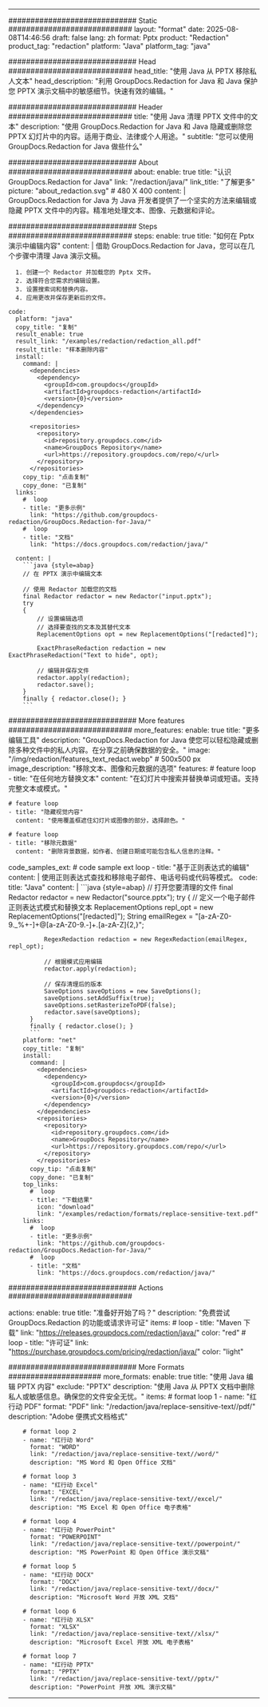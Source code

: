
---
############################# Static ############################
layout: "format"
date:  2025-08-08T14:46:56
draft: false
lang: zh
format: Pptx
product: "Redaction"
product_tag: "redaction"
platform: "Java"
platform_tag: "java"

############################# Head ############################
head_title: "使用 Java 从 PPTX 移除私人文本"
head_description: "利用 GroupDocs.Redaction for Java 和 Java 保护您 PPTX 演示文稿中的敏感细节。快速有效的编辑。"

############################# Header ############################
title: "使用 Java 清理 PPTX 文件中的文本" 
description: "使用 GroupDocs.Redaction for Java 和 Java 隐藏或删除您 PPTX 幻灯片中的内容。适用于商业、法律或个人用途。"
subtitle: "您可以使用 GroupDocs.Redaction for Java 做些什么" 

############################# About ############################
about:
    enable: true
    title: "认识 GroupDocs.Redaction for Java"
    link: "/redaction/java/"
    link_title: "了解更多"
    picture: "about_redaction.svg" # 480 X 400
    content: |
       GroupDocs.Redaction for Java 为 Java 开发者提供了一个坚实的方法来编辑或隐藏 PPTX 文件中的内容。精准地处理文本、图像、元数据和评论。

############################# Steps ############################
steps:
    enable: true
    title: "如何在 Pptx 演示中编辑内容"
    content: |
      借助 GroupDocs.Redaction for Java，您可以在几个步骤中清理 Java 演示文稿。
      
      1. 创建一个 Redactor 并加载您的 Pptx 文件。
      2. 选择符合您需求的编辑设置。
      3. 设置搜索词和替换内容。
      4. 应用更改并保存更新后的文件。
   
    code:
      platform: "java"
      copy_title: "复制"
      result_enable: true
      result_link: "/examples/redaction/redaction_all.pdf"
      result_title: "样本删除内容"
      install:
        command: |
          <dependencies>
            <dependency>
              <groupId>com.groupdocs</groupId>
              <artifactId>groupdocs-redaction</artifactId>
              <version>{0}</version>
            </dependency>
          </dependencies>

          <repositories>
            <repository>
              <id>repository.groupdocs.com</id>
              <name>GroupDocs Repository</name>
              <url>https://repository.groupdocs.com/repo/</url>
            </repository>
          </repositories>
        copy_tip: "点击复制"
        copy_done: "已复制"
      links:
        #  loop
        - title: "更多示例"
          link: "https://github.com/groupdocs-redaction/GroupDocs.Redaction-for-Java/"
        #  loop
        - title: "文档"
          link: "https://docs.groupdocs.com/redaction/java/"
          
      content: |
        ```java {style=abap}
        // 在 PPTX 演示中编辑文本

        // 使用 Redactor 加载您的文档
        final Redactor redactor = new Redactor("input.pptx");
        try
        {
            // 设置编辑选项
            // 选择要查找的文本及其替代文本
            ReplacementOptions opt = new ReplacementOptions("[redacted]");
            
            ExactPhraseRedaction redaction = new ExactPhraseRedaction("Text to hide", opt);

            // 编辑并保存文件
            redactor.apply(redaction);
            redactor.save();
        }
        finally { redactor.close(); }
        ```            


############################# More features ############################
more_features:
  enable: true
  title: "更多编辑工具"
  description: "GroupDocs.Redaction for Java 使您可以轻松隐藏或删除多种文件中的私人内容。在分享之前确保数据的安全。"
  image: "/img/redaction/features_text_redact.webp" # 500x500 px
  image_description: "移除文本、图像和元数据的选项"
  features:
    # feature loop
    - title: "在任何地方替换文本"
      content: "在幻灯片中搜索并替换单词或短语。支持完整文本或模式。"

    # feature loop
    - title: "隐藏视觉内容"
      content: "使用覆盖框遮住幻灯片或图像的部分，选择颜色。"

    # feature loop
    - title: "移除元数据"
      content: "删除背景数据，如作者、创建日期或可能包含私人信息的注释。"
      
  code_samples_ext:
    # code sample ext loop
    - title: "基于正则表达式的编辑"
      content: |
        使用正则表达式查找和移除电子邮件、电话号码或代码等模式。
      code:
        title: "Java"
        content: |
          ```java {style=abap}
          //  打开您要清理的文件
          final Redactor redactor = new Redactor("source.pptx");
          try
          {
              // 定义一个电子邮件正则表达式模式和替换文本
              ReplacementOptions repl_opt = new ReplacementOptions("[redacted]");
              String emailRegex = "[a-zA-Z0-9._%+-]+@[a-zA-Z0-9.-]+\.[a-zA-Z]{2,}";

              RegexRedaction redaction = new RegexRedaction(emailRegex, repl_opt);
              
              // 根据模式应用编辑
              redactor.apply(redaction);

              // 保存清理后的版本
              SaveOptions saveOptions = new SaveOptions();
              saveOptions.setAddSuffix(true);
              saveOptions.setRasterizeToPDF(false);
              redactor.save(saveOptions);
          }
          finally { redactor.close(); }
          ```
        platform: "net"
        copy_title: "复制"
        install:
          command: |
            <dependencies>
              <dependency>
                <groupId>com.groupdocs</groupId>
                <artifactId>groupdocs-redaction</artifactId>
                <version>{0}</version>
              </dependency>
            </dependencies>
            <repositories>
              <repository>
                <id>repository.groupdocs.com</id>
                <name>GroupDocs Repository</name>
                <url>https://repository.groupdocs.com/repo/</url>
              </repository>
            </repositories>
          copy_tip: "点击复制"
          copy_done: "已复制"
        top_links:
          #  loop
          - title: "下载结果"
            icon: "download"
            link: "/examples/redaction/formats/replace-sensitive-text.pdf"
        links:
          #  loop
          - title: "更多示例"
            link: "https://github.com/groupdocs-redaction/GroupDocs.Redaction-for-Java/"
          #  loop
          - title: "文档"
            link: "https://docs.groupdocs.com/redaction/java/"


############################# Actions ############################

actions:
  enable: true
  title: "准备好开始了吗？"
  description: "免费尝试 GroupDocs.Redaction 的功能或请求许可证"
  items:
    #  loop
    - title: "Maven 下载"
      link: "https://releases.groupdocs.com/redaction/java/"
      color: "red"
        #  loop
    - title: "许可证"
      link: "https://purchase.groupdocs.com/pricing/redaction/java/"
      color: "light"


############################# More Formats #####################
more_formats:
    enable: true
    title: "使用 Java 编辑 PPTX 内容"
    exclude: "PPTX"
    description: "使用 Java 从 PPTX 文档中删除私人或敏感信息。确保您的文件安全无忧。"
    items: 
        # format loop 1
        - name: "红行动 PDF"
          format: "PDF"
          link: "/redaction/java/replace-sensitive-text//pdf/"
          description: "Adobe 便携式文档格式"

        # format loop 2
        - name: "红行动 Word"
          format: "WORD"
          link: "/redaction/java/replace-sensitive-text//word/"
          description: "MS Word 和 Open Office 文档"
          
        # format loop 3
        - name: "红行动 Excel"
          format: "EXCEL"
          link: "/redaction/java/replace-sensitive-text//excel/"
          description: "MS Excel 和 Open Office 电子表格"

        # format loop 4
        - name: "红行动 PowerPoint"
          format: "POWERPOINT"
          link: "/redaction/java/replace-sensitive-text//powerpoint/"
          description: "MS PowerPoint 和 Open Office 演示文稿"

        # format loop 5
        - name: "红行动 DOCX"
          format: "DOCX"
          link: "/redaction/java/replace-sensitive-text//docx/"
          description: "Microsoft Word 开放 XML 文档"
          
        # format loop 6
        - name: "红行动 XLSX"
          format: "XLSX"
          link: "/redaction/java/replace-sensitive-text//xlsx/"
          description: "Microsoft Excel 开放 XML 电子表格"
          
        # format loop 7
        - name: "红行动 PPTX"
          format: "PPTX"
          link: "/redaction/java/replace-sensitive-text//pptx/"
          description: "PowerPoint 开放 XML 演示文稿"


---